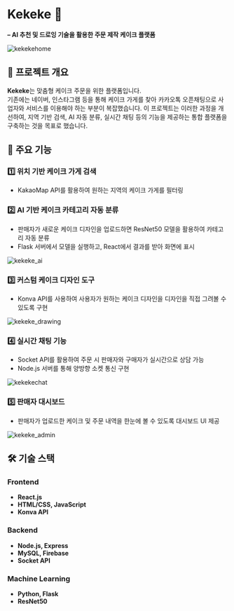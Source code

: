 # **Kekeke** 🎂
**– AI 추천 및 드로잉 기술을 활용한 주문 제작 케이크 플랫폼**   

![kekekehome](https://github.com/user-attachments/assets/97c4dd9b-33b1-4e0f-a562-6da6e727054d)

## 📌 **프로젝트 개요**  
**Kekeke**는 맞춤형 케이크 주문을 위한 플랫폼입니다.  
기존에는 네이버, 인스타그램 등을 통해 케이크 가게를 찾아 카카오톡 오픈채팅으로 사업자와 서비스를 이용해야 하는 부분이 복잡했습니다. 이 프로젝트는 이러한 과정을 개선하여, 지역 기반 검색, AI 자동 분류, 실시간 채팅 등의 기능을 제공하는 통합 플랫폼을 구축하는 것을 목표로 했습니다.

## 🎯 **주요 기능**  

### 1️⃣ **위치 기반 케이크 가게 검색**  
- KakaoMap API를 활용하여 원하는 지역의 케이크 가게를 필터링  

### 2️⃣ **AI 기반 케이크 카테고리 자동 분류**  
- 판매자가 새로운 케이크 디자인을 업로드하면 ResNet50 모델을 활용하여 카테고리 자동 분류  
- Flask 서버에서 모델을 실행하고, React에서 결과를 받아 화면에 표시

![kekeke_ai](https://github.com/user-attachments/assets/debd7225-8d0d-4049-adf6-ea068c4c9efe)

### 3️⃣ **커스텀 케이크 디자인 도구**  
- Konva API를 사용하여 사용자가 원하는 케이크 디자인을 디자인을 직접 그려볼 수 있도록 구현

![kekeke_drawing](https://github.com/user-attachments/assets/a0e8fcec-7de5-48e3-baa8-17b5c27f7aea)

### 4️⃣ **실시간 채팅 기능**  
- Socket API를 활용하여 주문 시 판매자와 구매자가 실시간으로 상담 가능
- Node.js 서버를 통해 양방향 소켓 통신 구현  

![kekekechat](https://github.com/user-attachments/assets/5ee3d7ae-4553-414a-b439-61d241c69554)

### 5️⃣ **판매자 대시보드**  
- 판매자가 업로드한 케이크 및 주문 내역을 한눈에 볼 수 있도록 대시보드 UI 제공

![kekeke_admin](https://github.com/user-attachments/assets/6e1caf46-c368-47e2-b8d9-578f8fe2a22e)

## 🛠️ **기술 스택**  

### **Frontend**  
- **React.js**
- **HTML/CSS, JavaScript**
- **Konva API**

### **Backend**  
- **Node.js, Express**
- **MySQL, Firebase**
- **Socket API**

### **Machine Learning**  
- **Python, Flask**
- **ResNet50**